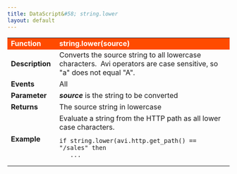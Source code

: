 ```yaml
---
title: DataScript&#58; string.lower
layout: default
---
```

<table class="table table-hover"> 
 <tbody> 
  <tr bgcolor="ff4b00"> 
   <td width="100"> <font size="3" color="white"><strong>Function</strong></font> </td> 
   <td width="600"><font color="white"><b>string.lower(source)</b></font></td> 
  </tr> 
  <tr> 
   <td width="100"> <font size="3"><strong>Description</strong></font> </td> 
   <td width="600">Converts the source string to all lowercase characters. &nbsp;Avi operators are case sensitive, so "a" does not equal "A".</td> 
  </tr> 
  <tr> 
   <td width="100"> <font size="3"><strong>Events</strong></font> </td> 
   <td width="600">All</td> 
  </tr> 
  <tr> 
   <td width="100"> <font size="3"><strong>Parameter</strong></font> </td> 
   <td width="600"><strong><em>source</em> </strong>is the string to be&nbsp;converted</td> 
  </tr> 
  <tr> 
   <td width="100"> <font size="3"><strong>Returns</strong></font> </td> 
   <td width="600">The source string in lowercase</td> 
  </tr> 
  <tr> 
   <td width="100"> <font size="3"><strong>Example</strong></font> </td> 
   <td width="600">Evaluate a string from the HTTP path as all lower case characters.<br> 
    <!-- Crayon Syntax Highlighter v2.7.1 --> <pre><code class="language-lua">if string.lower(avi.http.get_path() == "/sales" then
   ...</code></pre> 
    <!-- [Format Time: 0.0019 seconds] --> </td> 
  </tr> 
 </tbody> 
</table>